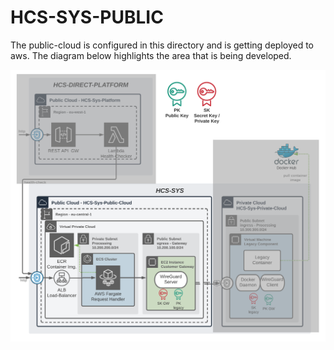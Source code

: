 # HCS-SYS-PUBLIC

The public-cloud is configured in this directory and is getting deployed to aws.
The diagram below highlights the area that is being developed.

![Software Architecture](./assets/BA-05-Verteilungssicht-2-hcs-sys-public-cloud.png)
